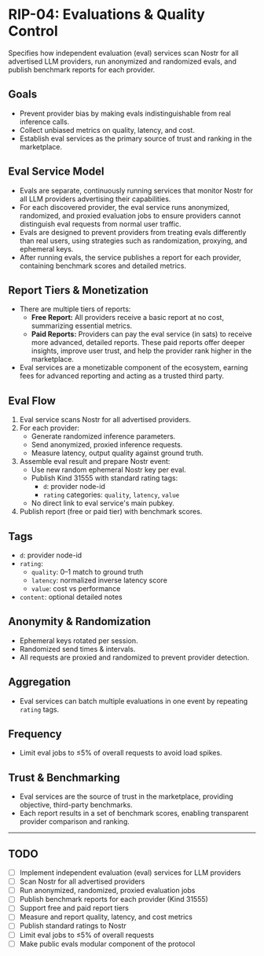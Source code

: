 # RIP-04: Evaluations & Quality Control

Specifies how independent evaluation (eval) services scan Nostr for all advertised LLM providers, run anonymized and randomized evals, and publish benchmark reports for each provider.

## Goals

- Prevent provider bias by making evals indistinguishable from real inference calls.
- Collect unbiased metrics on quality, latency, and cost.
- Establish eval services as the primary source of trust and ranking in the marketplace.

## Eval Service Model

- Evals are separate, continuously running services that monitor Nostr for all LLM providers advertising their capabilities.
- For each discovered provider, the eval service runs anonymized, randomized, and proxied evaluation jobs to ensure providers cannot distinguish eval requests from normal user traffic.
- Evals are designed to prevent providers from treating evals differently than real users, using strategies such as randomization, proxying, and ephemeral keys.
- After running evals, the service publishes a report for each provider, containing benchmark scores and detailed metrics.

## Report Tiers & Monetization

- There are multiple tiers of reports:
  - **Free Report:** All providers receive a basic report at no cost, summarizing essential metrics.
  - **Paid Reports:** Providers can pay the eval service (in sats) to receive more advanced, detailed reports. These paid reports offer deeper insights, improve user trust, and help the provider rank higher in the marketplace.
- Eval services are a monetizable component of the ecosystem, earning fees for advanced reporting and acting as a trusted third party.

## Eval Flow

1. Eval service scans Nostr for all advertised providers.
2. For each provider:
   - Generate randomized inference parameters.
   - Send anonymized, proxied inference requests.
   - Measure latency, output quality against ground truth.
3. Assemble eval result and prepare Nostr event:
   - Use new random ephemeral Nostr key per eval.
   - Publish Kind 31555 with standard rating tags:
     - `d`: provider node-id
     - `rating` categories: `quality`, `latency`, `value`
   - No direct link to eval service's main pubkey.
4. Publish report (free or paid tier) with benchmark scores.

## Tags

- `d`: provider node-id
- `rating`:
  - `quality`: 0–1 match to ground truth
  - `latency`: normalized inverse latency score
  - `value`: cost vs performance
- `content`: optional detailed notes

## Anonymity & Randomization

- Ephemeral keys rotated per session.
- Randomized send times & intervals.
- All requests are proxied and randomized to prevent provider detection.

## Aggregation

- Eval services can batch multiple evaluations in one event by repeating `rating` tags.

## Frequency

- Limit eval jobs to ≤5% of overall requests to avoid load spikes.

## Trust & Benchmarking

- Eval services are the source of trust in the marketplace, providing objective, third-party benchmarks.
- Each report results in a set of benchmark scores, enabling transparent provider comparison and ranking.

---

## TODO

- [ ] Implement independent evaluation (eval) services for LLM providers
- [ ] Scan Nostr for all advertised providers
- [ ] Run anonymized, randomized, proxied evaluation jobs
- [ ] Publish benchmark reports for each provider (Kind 31555)
- [ ] Support free and paid report tiers
- [ ] Measure and report quality, latency, and cost metrics
- [ ] Publish standard ratings to Nostr
- [ ] Limit eval jobs to ≤5% of overall requests
- [ ] Make public evals modular component of the protocol
